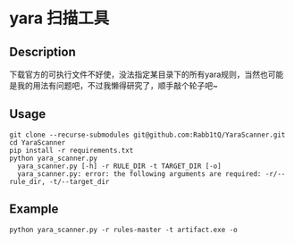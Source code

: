 # yara 扫描工具

## Description

下载官方的可执行文件不好使，没法指定某目录下的所有yara规则，当然也可能是我的用法有问题吧，不过我懒得研究了，顺手敲个轮子吧~

## Usage

```shell
git clone --recurse-submodules git@github.com:Rabb1tQ/YaraScanner.git
cd YaraScanner
pip install -r requirements.txt
python yara_scanner.py
  yara_scanner.py [-h] -r RULE_DIR -t TARGET_DIR [-o]
  yara_scanner.py: error: the following arguments are required: -r/--rule_dir, -t/--target_dir
```

## Example

```shell
python yara_scanner.py -r rules-master -t artifact.exe -o
```

